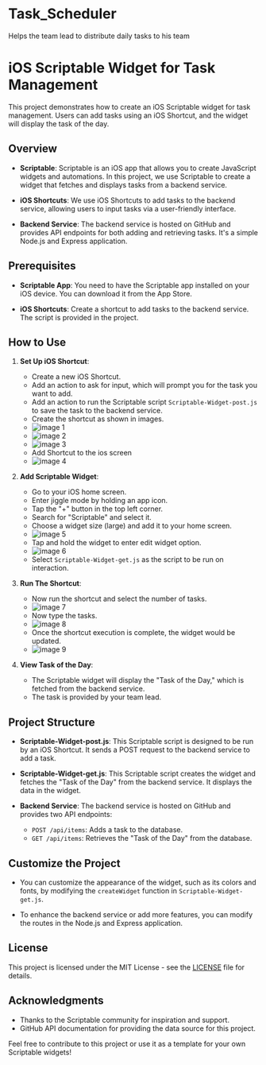 # Task_Scheduler
Helps the team lead to distribute daily tasks to his team

# iOS Scriptable Widget for Task Management

This project demonstrates how to create an iOS Scriptable widget for task management. Users can add tasks using an iOS Shortcut, and the widget will display the task of the day.

## Overview

- **Scriptable**: Scriptable is an iOS app that allows you to create JavaScript widgets and automations. In this project, we use Scriptable to create a widget that fetches and displays tasks from a backend service.

- **iOS Shortcuts**: We use iOS Shortcuts to add tasks to the backend service, allowing users to input tasks via a user-friendly interface.

- **Backend Service**: The backend service is hosted on GitHub and provides API endpoints for both adding and retrieving tasks. It's a simple Node.js and Express application.

## Prerequisites

- **Scriptable App**: You need to have the Scriptable app installed on your iOS device. You can download it from the App Store.

- **iOS Shortcuts**: Create a shortcut to add tasks to the backend service. The script is provided in the project.

## How to Use

1. **Set Up iOS Shortcut**:
   - Create a new iOS Shortcut.
   - Add an action to ask for input, which will prompt you for the task you want to add.
   - Add an action to run the Scriptable script `Scriptable-Widget-post.js` to save the task to the backend service.
   - Create the shortcut as shown in images.
   - ![image 1](https://github.com/Agrim-Ani/Task_Scheduler/blob/main/images/1.PNG)
   - ![image 2](https://github.com/Agrim-Ani/Task_Scheduler/blob/main/images/2.PNG)
   - ![image 3](https://github.com/Agrim-Ani/Task_Scheduler/blob/main/images/3.jpg)
   - Add Shortcut to the ios screen
   - ![image 4](https://github.com/Agrim-Ani/Task_Scheduler/blob/main/images/4.jpg)

2. **Add Scriptable Widget**:
   - Go to your iOS home screen.
   - Enter jiggle mode by holding an app icon.
   - Tap the "+" button in the top left corner.
   - Search for "Scriptable" and select it.
   - Choose a widget size (large) and add it to your home screen.
   - ![image 5](https://github.com/Agrim-Ani/Task_Scheduler/blob/main/images/5.jpg)
   - Tap and hold the widget to enter edit widget option.
   - ![image 6](https://github.com/Agrim-Ani/Task_Scheduler/blob/main/images/6.jpg)
   - Select `Scriptable-Widget-get.js` as the script to be run on interaction.

3. **Run The Shortcut**:
   - Now run the shortcut and select the number of tasks.
   - ![image 7](https://github.com/Agrim-Ani/Task_Scheduler/blob/main/images/7.jpg)
   - Now type the tasks.
   - ![image 8](https://github.com/Agrim-Ani/Task_Scheduler/blob/main/images/8.PNG)
   - Once the shortcut execution is complete, the widget would be updated.
   - ![image 9](https://github.com/Agrim-Ani/Task_Scheduler/blob/main/images/9.jpg)

4. **View Task of the Day**:
   - The Scriptable widget will display the "Task of the Day," which is fetched from the backend service.
   - The task is provided by your team lead.

## Project Structure

- **Scriptable-Widget-post.js**: This Scriptable script is designed to be run by an iOS Shortcut. It sends a POST request to the backend service to add a task.

- **Scriptable-Widget-get.js**: This Scriptable script creates the widget and fetches the "Task of the Day" from the backend service. It displays the data in the widget.

- **Backend Service**: The backend service is hosted on GitHub and provides two API endpoints:
  - `POST /api/items`: Adds a task to the database.
  - `GET /api/items`: Retrieves the "Task of the Day" from the database.

## Customize the Project

- You can customize the appearance of the widget, such as its colors and fonts, by modifying the `createWidget` function in `Scriptable-Widget-get.js`.

- To enhance the backend service or add more features, you can modify the routes in the Node.js and Express application.

## License

This project is licensed under the MIT License - see the [LICENSE](LICENSE) file for details.

## Acknowledgments

- Thanks to the Scriptable community for inspiration and support.
- GitHub API documentation for providing the data source for this project.

Feel free to contribute to this project or use it as a template for your own Scriptable widgets!

